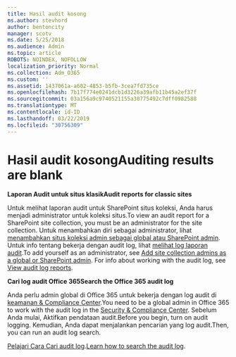 ```yaml
---
title: Hasil audit kosong
ms.author: stevhord
author: bentoncity
manager: scotv
ms.date: 5/25/2018
ms.audience: Admin
ms.topic: article
ROBOTS: NOINDEX, NOFOLLOW
localization_priority: Normal
ms.collection: Adm_O365
ms.custom: ''
ms.assetid: 1437061a-a602-4853-b5fb-3cea7fd735ce
ms.openlocfilehash: 7b17f774e0241dcb1d3226a39afb11b45a2ef37f
ms.sourcegitcommit: 03a156a9c9740521155a30775492c7dff0982588
ms.translationtype: MT
ms.contentlocale: id-ID
ms.lasthandoff: 03/22/2019
ms.locfileid: "30756309"
---
```

# <a name="auditing-results-are-blank"></a><span data-ttu-id="9295d-102">Hasil audit kosong</span><span class="sxs-lookup"><span data-stu-id="9295d-102">Auditing results are blank</span></span>

 <span data-ttu-id="9295d-103">**Laporan Audit untuk situs klasik**</span><span class="sxs-lookup"><span data-stu-id="9295d-103">**Audit reports for classic sites**</span></span>
  
<span data-ttu-id="9295d-104">Untuk melihat laporan audit untuk SharePoint situs koleksi, Anda harus menjadi administrator untuk koleksi situs.</span><span class="sxs-lookup"><span data-stu-id="9295d-104">To view an audit report for a SharePoint site collection, you must be an administrator for the site collection.</span></span> <span data-ttu-id="9295d-105">Untuk menambahkan diri sebagai administrator, lihat [menambahkan situs koleksi admin sebagai global atau SharePoint admin](https://go.microsoft.com/fwlink/?linkid=869390). Untuk info tentang bekerja dengan audit log, lihat [melihat log laporan audit](https://go.microsoft.com/fwlink/?linkid=395237).</span><span class="sxs-lookup"><span data-stu-id="9295d-105">To add yourself as an administrator, see [Add site collection admins as a global or SharePoint admin](https://go.microsoft.com/fwlink/?linkid=869390). For info about working with the audit log, see [View audit log reports](https://go.microsoft.com/fwlink/?linkid=395237).</span></span> 
  
 <span data-ttu-id="9295d-106">**Cari log audit Office 365**</span><span class="sxs-lookup"><span data-stu-id="9295d-106">**Search the Office 365 audit log**</span></span>
  
<span data-ttu-id="9295d-107">Anda perlu admin global di Office 365 untuk bekerja dengan log audit di [keamanan &amp; Compliance Center](https://protection.office.com).</span><span class="sxs-lookup"><span data-stu-id="9295d-107">You need to be a global admin in Office 365 to work with the audit log in the [Security &amp; Compliance Center](https://protection.office.com).</span></span> <span data-ttu-id="9295d-108">Sebelum Anda mulai, Aktifkan pendataan audit.</span><span class="sxs-lookup"><span data-stu-id="9295d-108">Before you begin, turn on audit logging.</span></span> <span data-ttu-id="9295d-109">Kemudian, Anda dapat menjalankan pencarian yang log audit.</span><span class="sxs-lookup"><span data-stu-id="9295d-109">Then, you can run an audit log search.</span></span> 
  
<span data-ttu-id="9295d-110">[Pelajari Cara Cari audit log](https://go.microsoft.com/fwlink/?linkid=708432).</span><span class="sxs-lookup"><span data-stu-id="9295d-110">[Learn how to search the audit log](https://go.microsoft.com/fwlink/?linkid=708432).</span></span>
  

